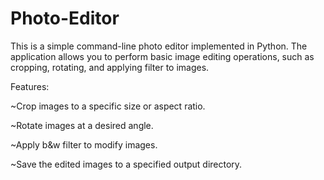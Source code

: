 # Photo-Editor

This is a simple command-line photo editor implemented in Python. The application allows you to perform basic image editing operations, such as cropping, rotating, and applying filter to images.

Features:

~Crop images to a specific size or aspect ratio.

~Rotate images at a desired angle.

~Apply b&w filter to modify images.

~Save the edited images to a specified output directory.
